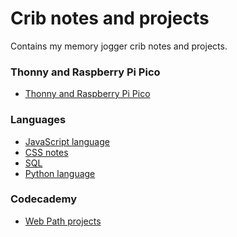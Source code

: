 Crib notes and projects
============================================================

Contains my memory jogger crib notes and projects.

### Thonny and Raspberry Pi Pico

- [Thonny and Raspberry Pi Pico](docs/Raspberry_Pi_Pico/Thonny_and_Raspberry_Pi_Pico.md)

### Languages

- [JavaScript language](docs/JavaScript_crib_notes.md)
- [CSS notes](docs/css_notes/css_grum_notes.md)
- [SQL](docs/sql.md)
- [Python language](docs/python-crib-notes/Python_crib_notes.md)

### Codecademy

- [Web Path projects](codecademy/README.md)
